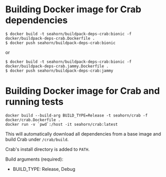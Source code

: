 # Building Docker image for Crab dependencies #


```shell
$ docker build -t seahorn/buildpack-deps-crab:bionic -f docker/buildpack-deps-crab.Dockerfile .
$ docker push seahorn/buildpack-deps-crab:bionic
```
or 

```shell
$ docker build -t seahorn/buildpack-deps-crab:bionic -f docker/buildpack-deps-crab.jammy.Dockerfile .
$ docker push seahorn/buildpack-deps-crab:jammy
```

# Building Docker image for Crab and running tests #

```shell
docker build --build-arg BUILD_TYPE=Release -t seahorn/crab -f docker/crab.Dockerfile .
docker run -v `pwd`:/host -it seahorn/crab:latest
```

This will automatically download all dependencies from a base image
and build Crab under `/crab/build`.

Crab's install directory is added to `PATH`.

Build arguments (required):
- BUILD_TYPE: Release, Debug

